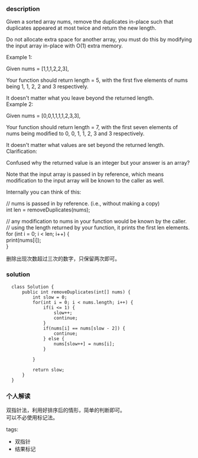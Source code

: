 ### description      
  Given a sorted array nums, remove the duplicates in-place such that duplicates appeared at most twice and return the new length.    
      
  Do not allocate extra space for another array, you must do this by modifying the input array in-place with O(1) extra memory.    
      
  Example 1:    
      
  Given nums = [1,1,1,2,2,3],    
      
  Your function should return length = 5, with the first five elements of nums being 1, 1, 2, 2 and 3 respectively.    
      
  It doesn't matter what you leave beyond the returned length.    
  Example 2:    
      
  Given nums = [0,0,1,1,1,1,2,3,3],    
      
  Your function should return length = 7, with the first seven elements of nums being modified to 0, 0, 1, 1, 2, 3 and 3 respectively.    
      
  It doesn't matter what values are set beyond the returned length.    
  Clarification:    
      
  Confused why the returned value is an integer but your answer is an array?    
      
  Note that the input array is passed in by reference, which means modification to the input array will be known to the caller as well.    
      
  Internally you can think of this:    
      
  // nums is passed in by reference. (i.e., without making a copy)    
  int len = removeDuplicates(nums);    
      
  // any modification to nums in your function would be known by the caller.    
  // using the length returned by your function, it prints the first len elements.    
  for (int i = 0; i < len; i++) {    
      print(nums[i]);    
  }    
      
  删除出现次数超过三次的数字，只保留两次即可。    
### solution      
```      
  class Solution {    
      public int removeDuplicates(int[] nums) {    
          int slow = 0;      
          for(int i = 0; i < nums.length; i++) {    
              if(i <= 1) {    
                  slow++;    
                  continue;    
              }    
              if(nums[i] == nums[slow - 2]) {    
                  continue;    
              } else {    
                  nums[slow++] = nums[i];    
              }    
                  
          }    
      
          return slow;    
      }    
  }    
```      
      
### 个人解读      
  双指针法，利用好排序后的情形，简单的判断即可。    
  可以不必使用标记法。    
      
tags:      
  -  双指针    
  -  结果标记    
